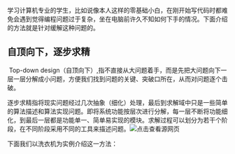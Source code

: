 ​       学习计算机专业的学生，比如说像本人这样的零基础小白，在刚开始写代码时都难免会遇到觉得编程问题过于复杂，坐在电脑前许久不知如何下手的情况。下面介绍的方法就是针对缓解这种问题的。

## 自顶向下，逐步求精

​        Top-down design（自顶向下）,指不直接从大问题着手，而是先把大问题向下一层一层分解成小问题，方便我们找到问题的关键、突破口所在，从而对问题逐个击破。

​       逐步求精指将现实问题经过几次抽象（细化）处理，最后到求解域中只是一些简单的算法描述和算法实现问题。即将系统功能按层次进行分解，每一层不断将功能细化，到最后一层都是功能单一、简单易实现的模块。求解过程可以划分为若干个阶段，在不同阶段采用不同的工具来描述问题。![点击查看源网页](https://timgsa.baidu.com/timg?image&quality=80&size=b9999_10000&sec=1541740268080&di=0de172985397e3fb2f3275bc2820540c&imgtype=0&src=http%3A%2F%2Fp.ananas.chaoxing.com%2Fstar%2F1024_0%2F1389060374566hrlcx.jpg)

下面我们以洗衣机为实例介绍这一方法：







